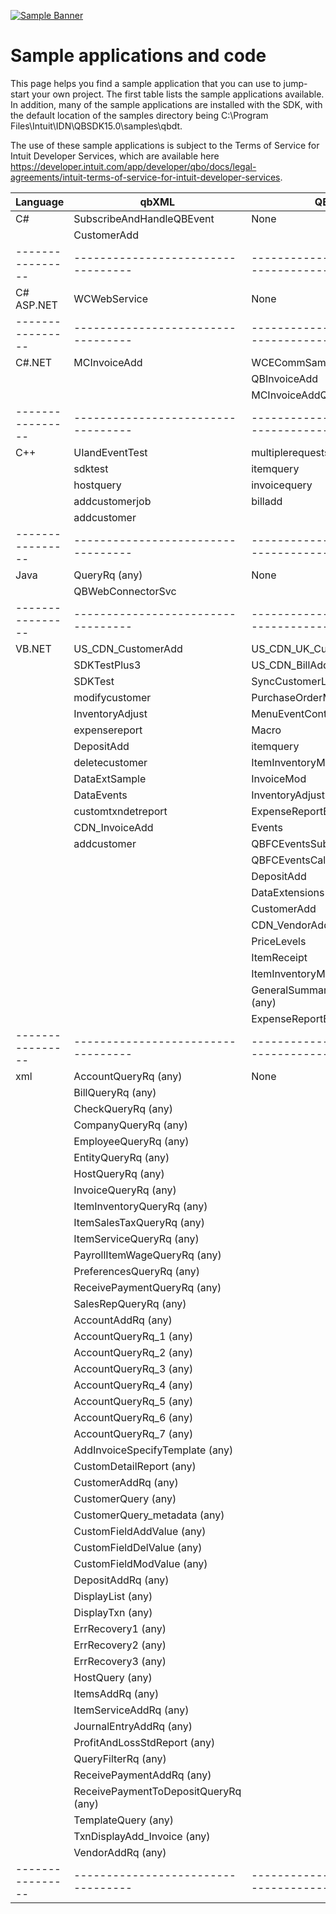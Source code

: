 [![Sample Banner](views/Sample.png)][ss1]

Sample applications and code
=============================
This page helps you find a sample application that you can use to jump-start your own project. The first table lists the sample applications available.  In addition, many of the sample applications are installed with the SDK, with the default location of the samples directory being C:\Program Files\Intuit\IDN\QBSDK15.0\samples\qbdt.

The use of these sample applications is subject to the Terms of Service for Intuit Developer Services, which are available here <https://developer.intuit.com/app/developer/qbo/docs/legal-agreements/intuit-terms-of-service-for-intuit-developer-services>.

| Language         | qbXML                             | QBFC                                          |
| ---------------- | ---------------------------------- | ------------------------------------------- |
| C#         | SubscribeAndHandleQBEvent         | None                                                                            |
|            | CustomerAdd                                    |                                                                                 |
| ---------------- | ---------------------------------- | ------------------------------------------- |
| C# ASP.NET | WCWebService                                   | None                                                                            |
| ---------------- | ---------------------------------- | ------------------------------------------- |
| C#.NET     | MCInvoiceAdd                                   | WCECommSample                       |
|            |                                                                                       | QBInvoiceAdd                         |
|            |                                                                                       | MCInvoiceAddQBFC                 |
| ---------------- | ---------------------------------- | ------------------------------------------- |
| C++        | UIandEventTest                                | multiplerequests                 |
|            | sdktest                                              | itemquery                               |
|            | hostquery                                          | invoicequery                         |
|            | addcustomerjob                                | billadd                                   |
|            | addcustomer                                      |                                                                                 |
| ---------------- | ---------------------------------- | ------------------------------------------- |
| Java       | QueryRq (any)                                                     | None                                                                            |
|            | QBWebConnectorSvc                          |                                                                                 |
| ---------------- | ---------------------------------- | ------------------------------------------- |
| VB.NET     | US_CDN_CustomerAdd                        | US_CDN_UK_CustomerQuery   |
|            | SDKTestPlus3                                    | US_CDN_BillAdd                     |
|            | SDKTest                                              | SyncCustomerList                 |
|            | modifycustomer                                | PurchaseOrderModify           |
|            | InventoryAdjust                            | MenuEventContext                 |
|            | expensereport                                  | Macro                                       |
|            | DepositAdd                                      | itemquery                             |
|            | deletecustomer                                | ItemInventoryMod               |
|            | DataExtSample                                  | InvoiceMod                             |
|            | DataEvents                                        | InventoryAdjust                   |
|            | customtxndetreport                        | ExpenseReportByVendor     |
|            | CDN_InvoiceAdd                                | Events                                     |
|            | addcustomer                                    | QBFCEventsSubscriber         |
|            |                                                                                       | QBFCEventsCallback             |
|            |                                                                                       | DepositAdd                           |
|            |                                                                                       | DataExtensions                   |
|            |                                                                                       | CustomerAdd                         |
|            |                                                                                       | CDN_VendorAdd                       |
|            |                                          |PriceLevels    |
|            |                                          |ItemReceipt    |
|            |                                          |ItemInventoryMod    |
|            |                                          |GeneralSummaryReportQueryRq (any)    |
|            |                                          |ExpenseReportByVendor   |
| ---------------- | ---------------------------------- | ------------------------------------------- |
| xml        | AccountQueryRq (any)                                       | None                                                                            |
|            | BillQueryRq (any)                                             |                                                                                 |
|            | CheckQueryRq (any)                                           |                                                                                 |
|            | CompanyQueryRq (any)                                       |                                                                                 |
|            | EmployeeQueryRq (any)                                     |                                                                                 |
|            | EntityQueryRq (any)                                         |                                                                                 |
|            | HostQueryRq (any)                                             |                                                                                 |
|            | InvoiceQueryRq (any)                                       |                                                                                 |
|            | ItemInventoryQueryRq (any)                           |                                                                                 |
|            | ItemSalesTaxQueryRq (any)                             |                                                                                 |
|            | ItemServiceQueryRq (any)                               |                                                                                 |
|            | PayrollItemWageQueryRq (any)                       |                                                                                 |
|            | PreferencesQueryRq (any)                               |                                                                                 |
|            | ReceivePaymentQueryRq (any)                         |                                                                                 |
|            | SalesRepQueryRq (any)                                     |                                                                                 |
|            | AccountAddRq (any)                                           |                                                                                 |
|            | AccountQueryRq_1 (any)                                   |                                                                                 |
|            | AccountQueryRq_2 (any)                                   |                                                                                 |
|            | AccountQueryRq_3 (any)                                   |                                                                                 |
|            | AccountQueryRq_4 (any)                                   |                                                                                 |
|            | AccountQueryRq_5 (any)                                   |                                                                                 |
|            | AccountQueryRq_6 (any)                                   |                                                                                 |
|            | AccountQueryRq_7 (any)                                   |                                                                                 |
|            | AddInvoiceSpecifyTemplate (any)                 |                                                                                 |
|            | CustomDetailReport (any)                               |                                                                                 |
|            | CustomerAddRq (any)                                         |                                                                                 |
|            | CustomerQuery (any)                                         |                                                                                 |
|            | CustomerQuery_metadata (any)                       |                                                                                 |
|            | CustomFieldAddValue (any)                             |                                                                                 |
|            | CustomFieldDelValue (any)                             |                                                                                 |
|            | CustomFieldModValue (any)                             |                                                                                 |
|            | DepositAddRq (any)                                           |                                                                                 |
|            | DisplayList (any)                                             |                                                                                 |
|            | DisplayTxn (any)                                               |                                                                                 |
|            | ErrRecovery1 (any)                                           |                                                                                 |
|            | ErrRecovery2 (any)                                           |                                                                                 |
|            | ErrRecovery3 (any)                                           |                                                                                 |
|            | HostQuery (any)                                                 |                                                                                 |
|            | ItemsAddRq (any)                                               |                                                                                 |
|            | ItemServiceAddRq (any)                                   |                                                                                 |
|            | JournalEntryAddRq (any)                                 |                                                                                 |
|            | ProfitAndLossStdReport (any)                       |                                                                                 |
|            | QueryFilterRq (any)                                         |                                                                                 |
|            | ReceivePaymentAddRq (any)                             |                                                                                 |
|            | ReceivePaymentToDepositQueryRq (any)       |                                                                                 |
|            | TemplateQuery (any)                                         |                                                                                 |
|            | TxnDisplayAdd_Invoice (any)                         |                                                                                 |
|            | VendorAddRq (any)                                             |                                                                                 |
| ---------------- | ---------------------------------- | ------------------------------------------- |

[ss1]: https://help.developer.intuit.com/s/samplefeedback?cid=9010&repoName=QBXML_SDK15_Samples
